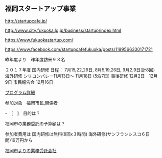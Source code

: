 ## 福岡スタートアップ事業

http://startupcafe.jp/

http://www.city.fukuoka.lg.jp/business/startup/index.html

https://www.fukuokastartup.com/

https://www.facebook.com/startupcafefukuoka/posts/1199566330171721


昨年度より　昨年度訪米９３名

２０１７年度
国内研修
日程： 7月15,22,29日, 8月5,19,26日, 9月2,9日(計8回)
海外研修
 シリコンバレー11月13日〜 11月18日 (5泊7日)
事後研修
12⽉2⽇　12⽉9⽇
市民報告会
12⽉16⽇

[プログラム詳細](https://github.com/fortunehill/fukuoka_tte_dokoyanen/blob/master/d9089-20170522-9014.pdf)




参加対象　福岡市民,関係者

-　[　]　目的は？

福岡市の業務委託の予算額は？

参加者費用は 国内研修は無料(8回x３時間)  海外研修(サンフランシスコ６日間)19万円から

[福岡市よりの業務受託会社](https://prtimes.jp/main/html/rd/p/000000007.000009089.html)

